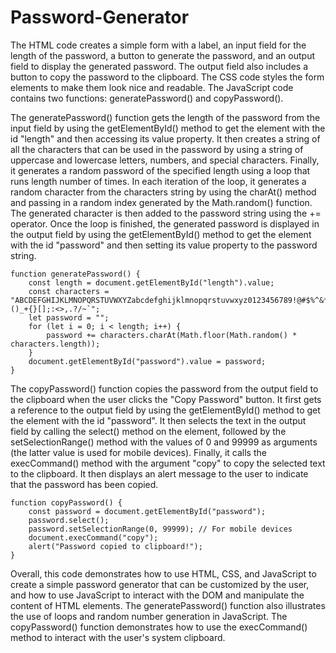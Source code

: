 # Password-Generator

The HTML code creates a simple form with a label, an input field for the length of the password, a button to generate the password, and an output field to display the generated password. The output field also includes a button to copy the password to the clipboard. The CSS code styles the form elements to make them look nice and readable. The JavaScript code contains two functions: generatePassword() and copyPassword().

The generatePassword() function gets the length of the password from the input field by using the getElementById() method to get the element with the id "length" and then accessing its value property. It then creates a string of all the characters that can be used in the password by using a string of uppercase and lowercase letters, numbers, and special characters. Finally, it generates a random password of the specified length using a loop that runs length number of times. In each iteration of the loop, it generates a random character from the characters string by using the charAt() method and passing in a random index generated by the Math.random() function. The generated character is then added to the password string using the += operator. Once the loop is finished, the generated password is displayed in the output field by using the getElementById() method to get the element with the id "password" and then setting its value property to the password string.

```
function generatePassword() {
	const length = document.getElementById("length").value;
	const characters = "ABCDEFGHIJKLMNOPQRSTUVWXYZabcdefghijklmnopqrstuvwxyz0123456789!@#$%^&*()_+{}[];:<>,.?/~`";
	let password = "";
	for (let i = 0; i < length; i++) {
		password += characters.charAt(Math.floor(Math.random() * characters.length));
	}
	document.getElementById("password").value = password;
}
```

The copyPassword() function copies the password from the output field to the clipboard when the user clicks the "Copy Password" button. It first gets a reference to the output field by using the getElementById() method to get the element with the id "password". It then selects the text in the output field by calling the select() method on the element, followed by the setSelectionRange() method with the values of 0 and 99999 as arguments (the latter value is used for mobile devices). Finally, it calls the execCommand() method with the argument "copy" to copy the selected text to the clipboard. It then displays an alert message to the user to indicate that the password has been copied.

```
function copyPassword() {
	const password = document.getElementById("password");
	password.select();
	password.setSelectionRange(0, 99999); // For mobile devices
	document.execCommand("copy");
	alert("Password copied to clipboard!");
}
```

Overall, this code demonstrates how to use HTML, CSS, and JavaScript to create a simple password generator that can be customized by the user, and how to use JavaScript to interact with the DOM and manipulate the content of HTML elements. The generatePassword() function also illustrates the use of loops and random number generation in JavaScript. The copyPassword() function demonstrates how to use the execCommand() method to interact with the user's system clipboard.
